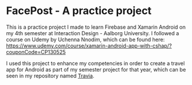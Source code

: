 # FacePost - A practice project
This is a practice project I made to learn Firebase and Xamarin Android on my 4th semester at Interaction Design - Aalborg University.
I followed a course on Udemy by Uchenna Nnodim, which can be found here: https://www.udemy.com/course/xamarin-android-app-with-cshap/?couponCode=CP130525


I used this project to enhance my competencies in order to create a travel app for Android as part of my semester project for that year, which can be seen in my repository named [Travia](https://pages.github.com/).
